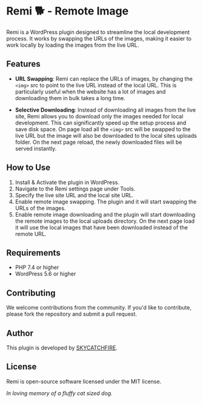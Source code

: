 # Remi 🐕 - Remote Image

Remi is a WordPress plugin designed to streamline the local development process. It works by swapping the URLs of the images, making it easier to work locally by loading the images from the live URL.

## Features

- **URL Swapping**: Remi can replace the URLs of images, by changing the `<img>` src to point to the live URL instead of the local URL. This is particularly useful when the website has a lot of images and downloading them in bulk takes a long time.

- **Selective Downloading**: Instead of downloading all images from the live site, Remi allows you to download only the images needed for local development. This can significantly speed up the setup process and save disk space. On page load all the `<img>` src will be swapped to the live URL but the image will also be downloaded to the local sites uploads folder. On the next page reload, the newly downloaded files will be served instantly.

## How to Use

1. Install & Activate the plugin in WordPress.
2. Navigate to the Remi settings page under Tools.
3. Specify the live site URL and the local site URL.
4. Enable remote image swapping. The plugin and it will start swapping the URLs of the images.
5. Enable remote image downloading and the plugin will start downloading the remote images to the local uploads directory. On the next page load it will use the local images that have been downloaded instead of the remote URL.

## Requirements

- PHP 7.4 or higher
- WordPress 5.6 or higher

## Contributing

We welcome contributions from the community. If you'd like to contribute, please fork the repository and submit a pull request.

## Author

This plugin is developed by [SKYCATCHFIRE](https://www.skycatchfire.com/).

## License

Remi is open-source software licensed under the MIT license.

_In loving memory of a fluffy cat sized dog._
